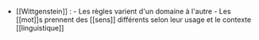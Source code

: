 - [[Wittgenstein]] : 
      - Les règles varient d'un domaine à l'autre
      - Les [[mot]]s prennent des [[sens]] différents selon leur usage et le contexte [[linguistique]]